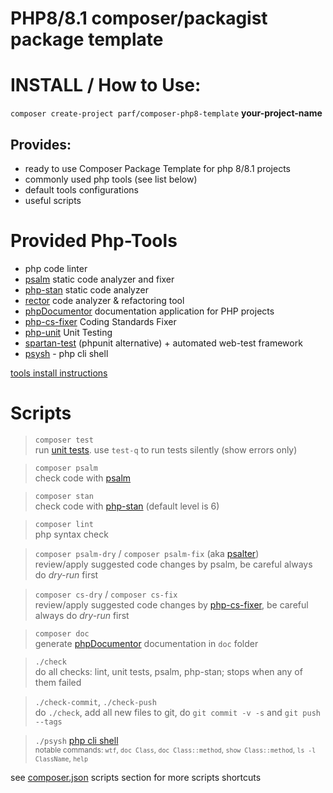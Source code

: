 # PHP8/8.1 composer/packagist package template

# INSTALL / How to Use:
`composer create-project parf/composer-php8-template` **your-project-name**

## Provides:
* ready to use Composer Package Template for php 8/8.1 projects
* commonly used php tools (see list below)
* default tools configurations
* useful scripts

# Provided Php-Tools
* php code linter
* [psalm](https://psalm.dev/docs/annotating_code/supported_annotations/) static code analyzer and fixer
* [php-stan](https://phpstan.org/writing-php-code/phpdocs-basics) static code analyzer
* [rector](https://github.com/rectorphp/rector/blob/main/docs/rector_rules_overview.md) code analyzer & refactoring tool
* [phpDocumentor](https://docs.phpdoc.org/3.0/guide/guides/running-phpdocumentor.html#quickstart) documentation application for PHP projects
* [php-cs-fixer](https://mlocati.github.io/php-cs-fixer-configurator/) Coding Standards Fixer
* [php-unit](https://phpunit.readthedocs.io/en/9.5/writing-tests-for-phpunit.html) Unit Testing
* [spartan-test](https://github.com/parf/spartan-test) (phpunit alternative) + automated web-test framework
* [psysh](https://developpaper.com/psysh-php-interactive-console/) - php cli shell

[tools install instructions](setup-tools.howto)

# Scripts
> `composer test`<br>
    run [unit tests](https://github.com/parf/spartan-test). use `test-q` to run tests silently (show errors only)

> `composer psalm`<br>
    check code with [psalm](https://psalm.dev/docs/annotating_code/supported_annotations/)

> `composer stan`<br>
    check code with [php-stan](https://phpstan.org/writing-php-code/phpdocs-basics) (default level is 6)

> `composer lint`<br>
    php syntax check

> `composer psalm-dry` / `composer psalm-fix`  (aka [psalter](https://psalm.dev/docs/manipulating_code/fixing/))<br>
    review/apply suggested code changes by psalm, be careful always do *dry-run* first

> `composer cs-dry` / `composer cs-fix`<br>
    review/apply suggested code changes by [php-cs-fixer](https://mlocati.github.io/php-cs-fixer-configurator/), be careful always do *dry-run* first

> `composer doc`<br>
    generate [phpDocumentor](https://docs.phpdoc.org/3.0/guide/guides/running-phpdocumentor.html#quickstart) documentation in `doc` folder

> `./check`<br>
    do all checks: lint, unit tests, psalm, php-stan; stops when any of them failed

> `./check-commit`, `./check-push`<br>
    do `./check`, add all new files to git, do `git commit -v -s` and `git push --tags`

> `./psysh` [php cli shell](https://developpaper.com/psysh-php-interactive-console/)<br>
    <small>notable commands: `wtf`, `doc Class`, `doc Class::method`, `show Class::method`, `ls -l ClassName`, `help`</small>

see [composer.json](./composer.json) scripts section for more scripts shortcuts